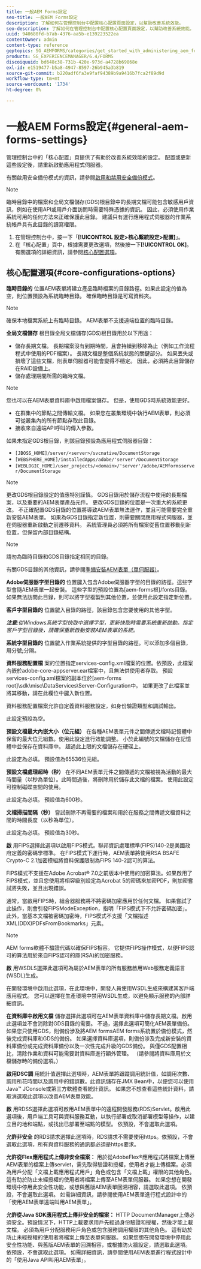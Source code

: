 ```yaml
---
title: 一般AEM Forms設定
seo-title: 一般AEM Forms設定
description: 了解如何在管理控制台中配置核心配置頁面設定，以幫助改善系統效能。
seo-description: 了解如何在管理控制台中配置核心配置頁面設定，以幫助改善系統效能。
uuid: 940680fd-b7ab-4376-aa5b-e139223522ea
contentOwner: admin
content-type: reference
geptopics: SG_AEMFORMS/categories/get_started_with_administering_aem_forms_on_jee
products: SG_EXPERIENCEMANAGER/6.4/FORMS
discoiquuid: bd648c38-731b-420e-973d-a4728b69868e
exl-id: e1519477-b5a8-4947-8597-26b945a3b819
source-git-commit: b220adf6fa3e9faf94389b9a9416b7fca2f89d9d
workflow-type: tm+mt
source-wordcount: '1734'
ht-degree: 0%

---
```


# 一般AEM Forms設定{#general-aem-forms-settings}

管理控制台中的「核心配置」頁提供了有助於改善系統效能的設定。 配置或更新這些設定後，請重新啟動應用程式伺服器。

有關啟用安全備份模式的資訊，請參閱[啟用和禁用安全備份模式](/help/forms/using/admin-help/enabling-disabling-safe-backup-mode.md#enabling-and-disabling-safe-backup-mode)。


>[!NOTE]
>
>臨時目錄中的檔案和全局文檔儲存(GDS)根目錄中的長期文檔可能包含敏感用戶資訊，例如在使用API或用戶介面訪問時需要特殊憑據的資訊。 因此，必須使用作業系統可用的任何方法來正確保護此目錄。 建議只有運行應用程式伺服器的作業系統帳戶具有此目錄的讀寫權限。


1. 在管理控制台中，按一下「**[!UICONTROL 設定>核心繫統設定>配置]**」。
1. 在「核心配置」頁中，根據需要更改選項，然後按一下&#x200B;**[!UICONTROL OK]**。 有關選項的詳細資訊，請參閱[核心配置選項](configure-general-aem-forms-settings.md#core-configurations-options)。


## 核心配置選項{#core-configurations-options}

**臨時目錄的** 位置AEM表單將建立產品臨時檔案的目錄路徑。如果此設定的值為空，則位置預設為系統臨時目錄。 確保臨時目錄是可寫資料夾。

>[!NOTE]
>
>確保本地檔案系統上有臨時目錄。 AEM表單不支援遠端位置的臨時目錄。

**全局文檔儲存** 根目錄全局文檔儲存(GDS)根目錄用於以下用途：

* 儲存長期文檔。 長期檔案沒有到期時間，且會持續到移除為止（例如工作流程程式中使用的PDF檔案）。 長期文檔是整個系統狀態的關鍵部分。 如果丟失或損壞了這些文檔，則表單伺服器可能會變得不穩定。 因此，必須將此目錄儲存在RAID設備上。
* 儲存處理期間所需的臨時文檔。

>[!NOTE]
>
>您也可以在AEM表單資料庫中啟用檔案儲存。 但是，使用GDS時系統效能更好。

* 在群集中的節點之間傳輸文檔。 如果您在叢集環境中執行AEM表單，則必須可從叢集內的所有節點存取此目錄。
* 接收來自遠端API呼叫的傳入參數。

如果未指定GDS根目錄，則該目錄預設為應用程式伺服器目錄：

* `[JBOSS_HOME]/server/<server>/svcnative/DocumentStorage`
* `[WEBSPHERE_HOME]/installedApps/adobe/'server'/DocumentStorage`
* `[WEBLOGIC_HOME]/user_projects/<domain>/'server'/adobe/AEMformsserver/DocumentStorage`

>[!NOTE]
>
>更改GDS根目錄設定的值應特別謹慎。 GDS目錄用於儲存流程中使用的長期檔案，以及重要的AEM表單產品元件。 更改GDS目錄的位置是一次重大的系統更改。 不正確配置GDS目錄的位置將導致AEM表單無法運作，並且可能需要完全重新安裝AEM表單。 如果為GDS目錄指定新位置，則需要關閉應用程式伺服器，並在伺服器重新啟動之前遷移資料。 系統管理員必須將所有檔案從舊位置移動到新位置，但保留內部目錄結構。

>[!NOTE]
>
>請勿為臨時目錄和GDS目錄指定相同的目錄。

有關GDS目錄的其他資訊，請參閱[準備安裝AEM表單（單伺服器）](https://www.adobe.com/go/learn_aemforms_prepareInstallsingle_63)。

**Adobe伺服器字型目錄的** 位置鍵入包含Adobe伺服器字型的目錄的路徑。這些字型會隨AEM表單一起安裝。 這些字型的預設位置為[aem-forms根]/fonts目錄。 如果無法訪問此目錄，則可以將字型複製到其他位置，並使用此設定指定新位置。

**客戶字型目錄的** 位置鍵入目錄的路徑，該目錄包含您要使用的其他字型。

***注意&#x200B;**:從Windows系統字型快取中選擇字型，更新快取時需要系統重新啟動。指定客戶字型目錄後，請確保重新啟動安裝AEM表單的系統。*

**系統字型目錄的** 位置鍵入作業系統提供的字型目錄的路徑。可以添加多個目錄，用分號&#x200B;**;**&#x200B;分隔。

**資料服務配置檔** 案的位置指定services-config.xml檔案的位置。依預設，此檔案內嵌於adobe-core-appserver.ear檔案中，且無法供使用者存取。 預設services-config.xml檔案的副本位於[aem-forms root]\sdk\misc\DataServices\Server-Configuration中。 如果更改了此檔案並將其移動，請在此欄位中鍵入新位置。

資料服務配置檔案允許自定義資料服務設定，如身份驗證類型和調試輸出。

此設定預設為空。

**預設文檔最大內嵌大小（位元組）** 在各種AEM表單元件之間傳遞文檔時記憶體中保留的最大位元組數。使用此設定進行效能調整。 小於此編號的文檔儲存在記憶體中並保存在資料庫中。 超過此上限的文檔儲存在硬碟上。

此設定為必填。 預設值為65536位元組。

**預設文檔處理超時（秒）** 在不同AEM表單元件之間傳遞的文檔被視為活動的最大時間量（以秒為單位）。此時間過後，將刪除用於儲存此文檔的檔案。 使用此設定可控制磁碟空間的使用。

此設定為必填。 預設值為600秒。

**文檔掃描間隔（秒）** 嘗試刪除不再需要的檔案和用於在服務之間傳遞文檔資料之間的時間長度（以秒為單位）。

此設定為必填。 預設值為30秒。

**啟** 用FIPS選擇此選項以啟用FIPS模式。聯邦資訊處理標準(FIPS)140-2是美國政府定義的密碼學標準。 在FIPS模式下運行時，AEM表單將使用RSA BSAFE Crypto-C 2.1加密模組將資料保護限制為FIPS 140-2認可的算法。

FIPS模式不支援在Adobe Acrobat® 7.0之前版本中使用的加密算法。如果啟用了FIPS模式，並且您使用將相容級別設定為Acrobat 5的密碼來加密PDF，則加密嘗試將失敗，並且出現錯誤。

通常，當啟用FIPS時，組合器服務將不將密碼加密應用於任何文檔。 如果嘗試了此操作，則會引發FIPSModeException，指明「FIPS模式下不允許密碼加密」。 此外，當基本文檔被密碼加密時，FIPS模式不支援「文檔描述XML(DDX)PDFsFromBookmarks」元素。

>[!NOTE]
>
>AEM forms軟體不驗證代碼以確保FIPS相容。 它提供FIPS操作模式，以便FIPS認可的算法用於來自FIPS認可的庫(RSA)的加密服務。

**啟** 用WSDLS選擇此選項可為屬於AEM表單的所有服務啟用Web服務定義語言(WSDL)生成。

在開發環境中啟用此選項，在此環境中，開發人員使用WSDL生成來構建其客戶端應用程式。 您可以選擇在生產環境中禁用WSDL生成，以避免顯示服務的內部詳細資訊。

**在資料庫中啟用文檔** 儲存選擇此選項可在AEM表單資料庫中儲存長期文檔。啟用此選項並不會消除對GDS目錄的需要。 不過，選擇此選項可簡化AEM表單備份。 如果您只使用GDS，則備份涉及將AEM formsAEM forms系統置於備份模式，然後完成資料庫和GDS的備份。 如果選擇資料庫選項，則備份涉及完成新安裝的資料庫備份或完成資料庫備份以及一次性完成升級的GDS備份。 與僅GDS配置相比，清除作業和資料可能需要對資料庫進行額外管理。 （請參閱將資料庫用於文檔儲存時的備份選項。）

**啟用DSC調** 用統計值選擇此選項時，AEM表單將跟蹤調用統計值，如調用次數、調用所花時間以及調用中的錯誤數。此資訊儲存在JMX Bean中，以便您可以使用Java™ JConsole或第三方軟體查看統計資訊。 如果您不想查看這些統計資料，請取消選取此選項以改善AEM表單效能。

**啟** 用RDSS選擇此選項可啟用AEM表單中的遠程開發服務(RDS)Servlet。啟用此選項後，用戶端工具可與資料服務互動，以執行部署或取消部署模型等操作，以建立目的地和端點，或找出已部署至端點的模型。 依預設，不會選取此選項。

**允許非安全** 的RDS請求選擇此選項時，RDS請求不需要使用https。依預設，不會選取此選項，所有與資料服務的通訊都必須是https要求。

**允許從Flex應用程式上傳非安全檔案：** 用於從AdobeFlex®應用程式將檔案上傳至AEM表單的檔案上傳servlet，需先取得驗證和授權，使用者才能上傳檔案。必須為用戶分配「文檔上載應用程式用戶」角色或包含「文檔上載」權限的其他角色。 這有助於防止未經授權的使用者將檔案上傳至AEM表單伺服器。 如果您想在開發環境中停用此安全性功能，或想與舊版AEM表單回溯相容，請選取此選項。 依預設，不會選取此選項。 如需詳細資訊，請參閱使用AEM表單進行程式設計中的「使用AEM表單遠端叫用AEM表單」。

**允許從Java SDK應用程式上傳非安全的檔案：**  HTTP DocumentManager上傳必須安全。預設情況下，HTTP上載要求用戶先經過身份驗證和授權，然後才能上載文檔。 必須為用戶分配服務用戶角色或包含服務調用權限的其他角色。 這有助於防止未經授權的使用者將檔案上傳至表單伺服器。 如果您想在開發環境中停用此安全性功能、與舊版AEM表單的回溯相容，或根據防火牆設定，請選取此選項。 依預設，不會選取此選項。 如需詳細資訊，請參閱使用AEM表單進行程式設計中的「使用Java API叫用AEM表單」。
